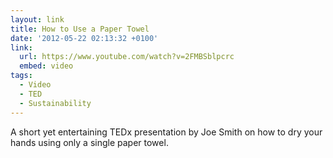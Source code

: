 ```yaml
---
layout: link
title: How to Use a Paper Towel
date: '2012-05-22 02:13:32 +0100'
link:
  url: https://www.youtube.com/watch?v=2FMBSblpcrc
  embed: video
tags:
  - Video
  - TED
  - Sustainability
---
```

A short yet entertaining TEDx presentation by Joe Smith on how to dry your hands using only a single paper towel.
